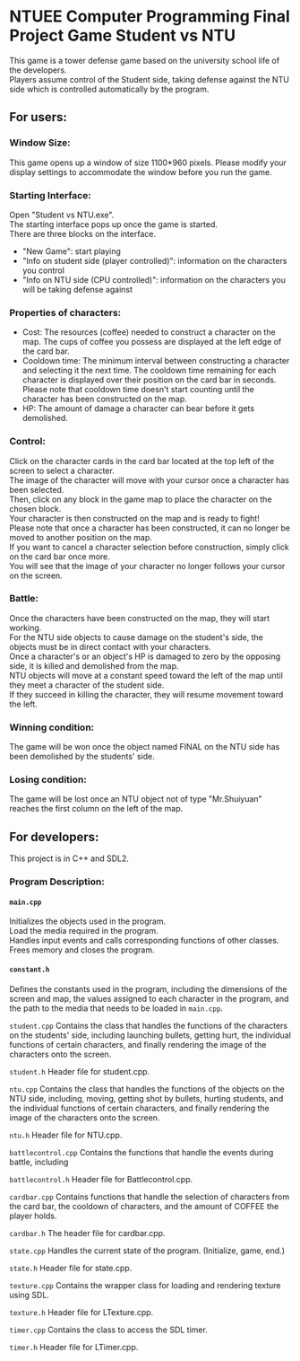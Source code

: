 # NTUEE Computer Programming Final Project Game Student vs NTU
This game is a tower defense game based on the university school life of the developers.<br>
Players assume control of the Student side, taking defense against the NTU side which is controlled automatically by the program.

## For users:
### Window Size:
This game opens up a window of size 1100*960 pixels. Please modify your display settings to accommodate the window before you run the game.

### Starting Interface:
Open "Student vs NTU.exe".<br>
The starting interface pops up once the game is started.<br>
There are three blocks on the interface.<br>
* "New Game": start playing
* "Info on student side (player controlled)": information on the characters you control
* "Info on NTU side (CPU controlled)": information on the characters you will be taking defense against

### Properties of characters:
* Cost: The resources (coffee) needed to construct a character on the map. The cups of coffee you possess are displayed at the left edge of the card bar.
* Cooldown time: The minimum interval between constructing a character and selecting it the next time. The cooldown time remaining for each character is displayed over their position on the card bar in seconds.<br>Please note that cooldown time doesn't start counting until the character has been constructed on the map.
* HP: The amount of damage a character can bear before it gets demolished.

### Control:
Click on the character cards in the card bar located at the top left of the screen to select a character.<br>
The image of the character will move with your cursor once a character has been selected.<br>
Then, click on any block in the game map to place the character on the chosen block.<br>
Your character is then constructed on the map and is ready to fight!<br>
Please note that once a character has been constructed, it can no longer be moved to another position on the map.<br>
If you want to cancel a character selection before construction, simply click on the card bar once more.<br>
You will see that the image of your character no longer follows your cursor on the screen.<br>

### Battle:
Once the characters have been constructed on the map, they will start working.<br>
For the NTU side objects to cause damage on the student's side, the objects must be in direct contact with your characters.<br>
Once a character's or an object's HP is damaged to zero by the opposing side, it is killed and demolished from the map.<br>
NTU objects will move at a constant speed toward the left of the map until they meet a character of the student side. <br>
If they succeed in killing the character, they will resume movement toward the left.<br>

### Winning condition:
The game will be won once the object named FINAL on the NTU side has been demolished by the students' side.<br>

### Losing condition:
The game will be lost once an NTU object not of type "Mr.Shuiyuan" reaches the first column on the left of the map.<br>

## For developers:
This project is in C++ and SDL2.
### Program Description:
#### `main.cpp`
Initializes the objects used in the program.<br>
Load the media required in the program.<br>
Handles input events and calls corresponding functions of other classes.<br>
Frees memory and closes the program.<br>

#### `constant.h`
Defines the constants used in the program, including the dimensions of the screen and map, the values assigned to each character in the program, and the path to the media that needs to be loaded in `main.cpp`.

`student.cpp`
Contains the class that handles the functions of the characters on the students' side, including launching bullets, getting hurt, the individual functions of certain characters, and finally rendering the image of the characters onto the screen.

`student.h`
Header file for student.cpp.

`ntu.cpp`
Contains the class that handles the functions of the objects on the NTU side, including, moving, getting shot by bullets, hurting students, and the individual functions of certain characters, and finally rendering the image of the characters onto the screen.

`ntu.h`
Header file for NTU.cpp.

`battlecontrol.cpp`
Contains the functions that handle the events during battle, including

`battlecontrol.h`
Header file for Battlecontrol.cpp.

`cardbar.cpp`
Contains functions that handle the selection of characters from the card bar, the cooldown of characters, and the amount of COFFEE the player holds.

`cardbar.h`
The header file for cardbar.cpp.

`state.cpp`
Handles the current state of the program. (Initialize, game, end.)

`state.h`
Header file for state.cpp.

`texture.cpp`
Contains the wrapper class for loading and rendering texture using SDL.

`texture.h`
Header file for LTexture.cpp.

`timer.cpp`
Contains the class to access the SDL timer.

`timer.h`
Header file for LTimer.cpp.
